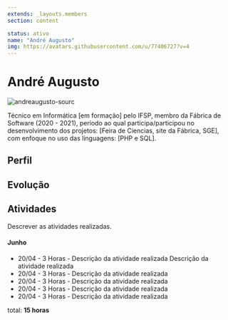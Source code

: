 ```yaml
---
extends: _layouts.members
section: content

status: ativo
name: "André Augusto"
img: https://avatars.githubusercontent.com/u/77406727?v=4
---
```


# André Augusto

 ![andreaugusto-sourc]()

Técnico em Informática [em formação] pelo IFSP, membro da Fábrica de Software (2020 - 2021), período ao qual participa/participou no desenvolvimento dos projetos: [Feira de Ciencias, site da Fábrica, SGE], com enfoque no uso das linguagens: [PHP e SQL].

## Perfil

## Evolução

## Atividades
Descrever as atividades realizadas.

#### Junho

- 20/04 - 3 Horas - Descrição da atividade realizada Descrição da atividade realizada 
- 20/04 - 3 Horas - Descrição da atividade realizada 
- 20/04 - 3 Horas - Descrição da atividade realizada 
- 20/04 - 3 Horas - Descrição da atividade realizada 
- 20/04 - 3 Horas - Descrição da atividade realizada 

total: **15 horas**